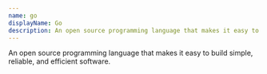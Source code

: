 ```yaml
---
name: go
displayName: Go
description: An open source programming language that makes it easy to build simple, reliable, and efficient software.
---
```

An open source programming language that makes it easy to build simple, reliable, and efficient software.